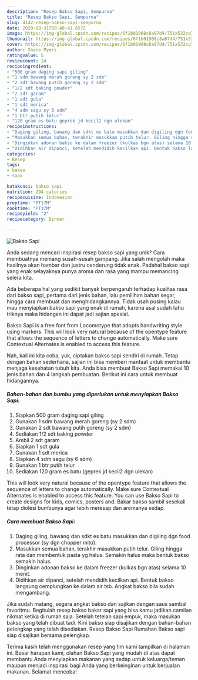 ```yaml
---
description: "Resep Bakso Sapi, Sempurna"
title: "Resep Bakso Sapi, Sempurna"
slug: 4142-resep-bakso-sapi-sempurna
date: 2020-08-31T08:48:41.657Z
image: https://img-global.cpcdn.com/recipes/6f1b01908c8a87d4/751x532cq70/bakso-sapi-foto-resep-utama.jpg
thumbnail: https://img-global.cpcdn.com/recipes/6f1b01908c8a87d4/751x532cq70/bakso-sapi-foto-resep-utama.jpg
cover: https://img-global.cpcdn.com/recipes/6f1b01908c8a87d4/751x532cq70/bakso-sapi-foto-resep-utama.jpg
author: Shane Myers
ratingvalue: 5
reviewcount: 14
recipeingredient:
- "500 gram daging sapi giling"
- "1 sdm bawang merah goreng sy 2 sdm"
- "2 sdt bawang putih goreng sy 2 sdm"
- "1/2 sdt baking powder"
- "2 sdt garam"
- "1 sdt gula"
- "1 sdt merica"
- "4 sdm sagu sy 6 sdm"
- "1 btr putih telur"
- "120 gram es batu geprek jd kecil2 dgn ulekan"
recipeinstructions:
- "Daging giling, bawang dan sdkt es batu masukkan dan digiling dgn food processor (sy dgn chopper mito)."
- "Masukkan semua bahan, terakhir masukkan putih telur. Giling hingga rata dan membentuk pasta yg halus. Semakin halus maka bentuk bakso semakin halus."
- "Dinginkan adonan bakso ke dalam freezer (kulkas bgn atas) selama 10 menit."
- "Didihkan air dipanci, setelah mendidih kecilkan api. Bentuk bakso langsung cemplungkan ke dalam air tsb. Angkat bakso bila sudah mengambang."
categories:
- Resep
tags:
- bakso
- sapi

katakunci: bakso sapi 
nutrition: 294 calories
recipecuisine: Indonesian
preptime: "PT17M"
cooktime: "PT37M"
recipeyield: "2"
recipecategory: Dinner

---
```



![Bakso Sapi](https://img-global.cpcdn.com/recipes/6f1b01908c8a87d4/751x532cq70/bakso-sapi-foto-resep-utama.jpg)

Anda sedang mencari inspirasi resep bakso sapi yang unik? Cara membuatnya memang susah-susah gampang. Jika salah mengolah maka hasilnya akan hambar dan justru cenderung tidak enak. Padahal bakso sapi yang enak selayaknya punya aroma dan rasa yang mampu memancing selera kita.

Ada beberapa hal yang sedikit banyak berpengaruh terhadap kualitas rasa dari bakso sapi, pertama dari jenis bahan, lalu pemilihan bahan segar, hingga cara membuat dan menghidangkannya. Tidak usah pusing kalau mau menyiapkan bakso sapi yang enak di rumah, karena asal sudah tahu triknya maka hidangan ini dapat jadi sajian spesial.

Bakso Sapi is a free font from Locomotype that adopts handwriting style using markers. This will look very natural because of the opentype feature that allows the sequence of letters to change automatically. Make sure Contextual Alternates is enabled to access this feature.


Nah, kali ini kita coba, yuk, ciptakan bakso sapi sendiri di rumah. Tetap dengan bahan sederhana, sajian ini bisa memberi manfaat untuk membantu menjaga kesehatan tubuh kita. Anda bisa membuat Bakso Sapi memakai 10 jenis bahan dan 4 langkah pembuatan. Berikut ini cara untuk membuat hidangannya.

<!--inarticleads1-->

##### Bahan-bahan dan bumbu yang diperlukan untuk menyiapkan Bakso Sapi:

1. Siapkan 500 gram daging sapi giling
1. Gunakan 1 sdm bawang merah goreng (sy 2 sdm)
1. Gunakan 2 sdt bawang putih goreng (sy 2 sdm)
1. Sediakan 1/2 sdt baking powder
1. Ambil 2 sdt garam
1. Siapkan 1 sdt gula
1. Gunakan 1 sdt merica
1. Siapkan 4 sdm sagu (sy 6 sdm)
1. Gunakan 1 btr putih telur
1. Sediakan 120 gram es batu (geprek jd kecil2 dgn ulekan)


This will look very natural because of the opentype feature that allows the sequence of letters to change automatically. Make sure Contextual Alternates is enabled to access this feature. You can use Bakso Sapi to create designs for kids, comics, posters and. Bakar bakso sambil sesekali tetap diolesi bumbunya agar lebih meresap dan aromanya sedap. 

<!--inarticleads2-->

##### Cara membuat Bakso Sapi:

1. Daging giling, bawang dan sdkt es batu masukkan dan digiling dgn food processor (sy dgn chopper mito).
1. Masukkan semua bahan, terakhir masukkan putih telur. Giling hingga rata dan membentuk pasta yg halus. Semakin halus maka bentuk bakso semakin halus.
1. Dinginkan adonan bakso ke dalam freezer (kulkas bgn atas) selama 10 menit.
1. Didihkan air dipanci, setelah mendidih kecilkan api. Bentuk bakso langsung cemplungkan ke dalam air tsb. Angkat bakso bila sudah mengambang.


Jika sudah matang, segera angkat bakso dan sajikan dengan saus sambal favoritmu. Begitulah resep bakso bakar sapi yang bisa kamu jadikan camilan nikmat ketika di rumah saja. Setelah tetelan sapi empuk, maka masukan bakso yang telah dibuat tadi. Kini bakso siap disajikan dengan bahan-bahan pelengkap yang telah disediakan. Resep Bakso Sapi Rumahan Bakso sapi siap disajikan bersama pelengkap. 

Terima kasih telah menggunakan resep yang tim kami tampilkan di halaman ini. Besar harapan kami, olahan Bakso Sapi yang mudah di atas dapat membantu Anda menyiapkan makanan yang sedap untuk keluarga/teman maupun menjadi inspirasi bagi Anda yang berkeinginan untuk berjualan makanan. Selamat mencoba!
